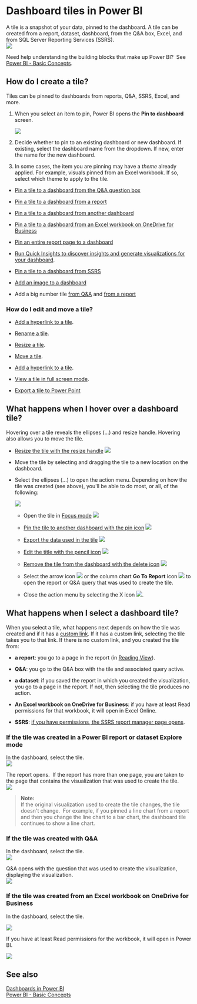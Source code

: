 ﻿<properties
   pageTitle="Dashboard tiles in Power BI"
   description="All about dashboard tiles in Power BI"
   services="powerbi"
   documentationCenter=""
   authors="mihart"
   manager="mblythe"
   editor=""
   tags=""/>

<tags
   ms.service="powerbi"
   ms.devlang="NA"
   ms.topic="article"
   ms.tgt_pltfrm="NA"
   ms.workload="powerbi"
   ms.date="01/26/2016"  quick insights
   ms.author="mihart"/>

# Dashboard tiles in Power BI  

A tile is a snapshot of your data, pinned to the dashboard. A tile can be created from a report, dataset, dashboard, from the Q&A box, Excel, and from SQL Server Reporting Services (SSRS).  
![](media/powerbi-service-dashboard-tiles/PBI_DashFull.png)

Need help understanding the building blocks that make up Power BI?  See [Power BI - Basic Concepts](powerbi-service-basic-concepts.md).


## How do I create a tile?

Tiles can be pinned to dashboards from reports, Q&A, SSRS, Excel, and more.

1. When you select an item to pin, Power BI opens the **Pin to dashboard** screen.

    ![](media/powerbi-service-dashboard-tiles/PBI_themes2.png)

2. Decide whether to pin to an existing dashboard or new dashboard. If existing, select the dashboard name from the dropdown.  If new, enter the name for the new dashboard.

3. In some cases, the item you are pinning may have a *theme* already applied.  For example, visuals pinned from an Excel workbook. If so, select which theme to apply to the tile.


-   [Pin a tile to a dashboard from the Q&A question box](powerbi-service-pin-a-tile-to-a-dashboard-from-the-question-box.md)

-   [Pin a tile to a dashboard from a report](powerbi-service-pin-a-tile-to-a-dashboard-from-a-report.md)

-   [Pin a tile to a dashboard from another dashboard](powerbi-pin-a-tile-from-one-dashboard-to-another.md)

- [Pin a tile to a dashboard from an Excel workbook on OneDrive for Business](powerbi-service-pin-a-tile-to-a-dashboard-from-excel.md)

- [Pin an entire report page to a dashboard](powerbi-service-pin-a-tile-to-a-dashboard-from-a-report.md)

- [Run Quick Insights to discover insights and generate visualizations for your dashboard](powerbi-service-auto-insights.md).

-   [Pin a tile to a dashboard from SSRS](https://msdn.microsoft.com/library/mt604784.aspx)

-   [Add an image to a dashboard](powerbi-service-add-an-image-to-a-dashboard.md)

-   Add a big number tile [from Q&A](powerbi-service-create-a-big-number-tile-for-a-dashboard.md) and [from a report](powerbi-service-create-a-big-number-tile-from-a-power-bi-report.md)


### How do I edit and move a tile?
-   [Add a hyperlink to a tile](powerbi-service-edit-a-tile-in-a-dashboard.md).

-   [Rename a tile](powerbi-service-edit-a-tile-in-a-dashboard.md). 

-   [Resize a tile](powerbi-service-edit-a-tile-in-a-dashboard.md). 

-   [Move a tile](powerbi-service-edit-a-tile-in-a-dashboard.md). 

-   [Add a hyperlink to a tile](powerbi-service-edit-a-tile-in-a-dashboard.md).

-   [View a tile in full screen mode](powerbi-service-edit-a-tile-in-a-dashboard.md). 

-   [Export a tile to Power Point](http://blogs.msdn.com/b/powerbidev/archive/2015/09/28/integrating-power-bi-tiles-into-office-documents.aspx)

## What happens when I hover over a dashboard tile?  

Hovering over a tile reveals the ellipses (...) and resize handle. Hovering also allows you to move the tile.

- [Resize the tile with the resize handle](powerbi-service-edit-a-tile-in-a-dashboard) ![](media/powerbi-service-dashboard-tiles/resize-handle.jpg)

- Move the tile by selecting and dragging the tile to a new location on the dashboard.

- Select the ellipses (...) to open the action menu. Depending on how the tile was created (see above), you'll be able to do most, or all, of the following:

  ![](media/powerbi-service-dashboard-tiles/tile-menu.png)

  - Open the tile in [Focus mode](powerbi-service-display-dash-in-focus-mode.md) ![](media/powerbi-service-dashboard-tiles/fullscreen-icon.jpg)

  - [Pin the tile to another dashboard with the pin icon](powerbi-service-pin-a-tile-from-one-dashboard-to-another.md)
 ![](media/powerbi-service-dashboard-tiles/pin-icon.jpg)

  - [Export the data used in the tile](powerbi-service-export-data.md)
  ![](media/powerbi-service-dashboard-tiles/export-icon.png)

  - [Edit the title with the pencil icon](powerbi-service-edit-a-tile-in-a-dashboard.md)
 ![](media/powerbi-service-dashboard-tiles/pencil-icon.jpg)

  - [Remove the tile from the dashboard with the delete icon](powerbi-service-edit-a-tile-in-a-dashboard.md)
 ![](media/powerbi-service-dashboard-tiles/trash-icon.png)

  - Select the arrow icon ![](media/powerbi-service-dashboard-tiles/goto-report.png) or the column chart **Go To Report** icon ![](media/powerbi-service-dashboard-tiles/chart-icon.jpg) to open the report or Q&A query that was used to create the tile.

  - Close the action menu by selecting the X icon ![](media/powerbi-service-dashboard-tiles/delete-icon.jpg).

## What happens when I select a dashboard tile?  
When you select a tile, what happens next depends on how the tile was created and if it has a [custom link](powerbi-service-edit-a-tile-in-a-dashboard.md). If it has a custom link, selecting the tile takes you to that link. If there is no custom link, and you created the tile from:

-   **a report**: you go to a page in the report (in [Reading View](powerbi-service-interact-with-a-report-in-reading-view.md)).

-   **Q&A**: you go to the Q&A box with the tile and associated query active.

-   **a dataset**: if you saved the report in which you created the visualization, you go to a page in the report. If not, then selecting the tile produces no action.

- **An Excel workbook on OneDrive for Business**: if you have at least Read permissions for that workbook, it will open in Excel Online.

-   **SSRS**: [if you have permissions, the SSRS report manager page opens](https://msdn.microsoft.com/library/mt604784.aspx).

### If the tile was created in a Power BI report or dataset Explore mode  
In the dashboard, select the tile.  
![](media/powerbi-service-dashboard-tiles/PBI_DashTile.png)

The report opens.  If the report has more than one page, you are taken to the page that contains the visualization that was used to create the tile.  
![](media/powerbi-service-dashboard-tiles/PBI_DashTileRept.png)

>**Note:**  
>If the original visualization used to create the tile changes, the tile doesn't change.  For example, if you pinned a line chart from a report and then you change the line chart to a bar chart, the dashboard tile continues to show a line chart.

### If the tile was created with Q&A  
In the dashboard, select the tile.  
![](media/powerbi-service-dashboard-tiles/PBI_DashTileQnA.png)

Q&A opens with the question that was used to create the visualization, displaying the visualization.  
![](media/powerbi-service-dashboard-tiles/PBI_DashTileQnAQuestion.png)

### If the tile was created from an Excel workbook on OneDrive for Business

In the dashboard, select the tile.

![](media/powerbi-service-dashboard-tiles/PBI_DashWorkbookTileSelect.png)  

If you have at least Read permissions for the workbook, it will open in Power BI.

![](media/powerbi-service-dashboard-tiles/PBI_DashTileWorkbook_openInExcelOnline.png)

## See also  
[Dashboards in Power BI](powerbi-service-dashboards.md)  
[Power BI - Basic Concepts](powerbi-service-basic-concepts.md)  
